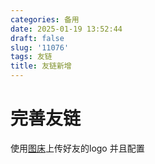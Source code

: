 ```yaml
---
categories: 备用
date: 2025-01-19 13:52:44
draft: false
slug: '11076'
tags: 友链
title: 友链新增
---
```


# 完善友链
使用[图床](https://sm.ms/)上传好友的logo 并且配置